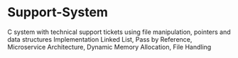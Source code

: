 # Support-System
C system with technical support tickets using file manipulation, pointers and data structures
Implementation Linked List, Pass by Reference, Microservice Architecture, Dynamic Memory Allocation, File Handling
